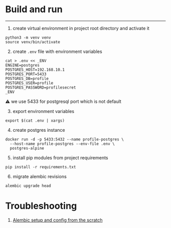 # Build and run

---

1. create virtual environment in project root directory and activate it
```shell
python3 -m venv venv
source venv/bin/activate
```

2. create `.env` file with environment variables 
```shell
cat > .env << _ENV
ENGINE=postgres
POSTGRES_HOST=192.168.10.1
POSTGRES_PORT=5433
POSTGRES_DB=profile
POSTGRES_USER=profile
POSTGRES_PASSWORD=profilesecret
_ENV
```
⚠️ we use 5433 for postgresql port which is not default

3. export environment variables
```shell
export $(cat .env | xargs)
```

4. create postgres instance
```shell
docker run -d -p 5433:5432 --name profile-postgres \
  --host-name profile-postgres --env-file .env \
  postgres-alpine
```

5. install pip modules from project requirements
```shell
pip install -r requirements.txt
```

6. migrate alembic revisions
```shell
alembic upgrade head
```


# Troubleshooting

1. [Alembic setup and config from the scratch](ALEMBIC.md)
